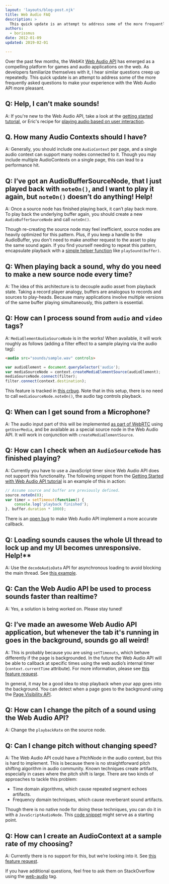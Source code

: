 ```yaml
---
layout: 'layouts/blog-post.njk'
title: Web Audio FAQ
description: >
  This quick update is an attempt to address some of the more frequently asked questions to make your experience with the Web Audio API more pleasant.
authors:
  - borissmus
date: 2012-01-09
updated: 2019-02-01

---
```


Over the past few months, the WebKit [Web Audio API](https://webaudio.github.io/web-audio-api/) has emerged as a compelling platform for games and audio applications on the web. As developers familiarize themselves with it, I hear similar questions creep up repeatedly. This quick update is an attempt to address some of the more frequently asked questions to make your experience with the Web Audio API more pleasant.


## Q: Help, I can't make sounds!

A: If you're new to the Web Audio API, take a look at the [getting started tutorial](https://www.html5rocks.com/tutorials/webaudio/intro/), or Eric's recipe for [playing audio based on user interaction](https://ericbidelman.tumblr.com/post/13471195250/web-audio-api-how-to-playing-audio-based-on-user).


## Q. How many Audio Contexts should I have?

A: Generally, you should include one `AudioContext` per page, and a single audio context can support many nodes connected to it. Though you may include multiple AudioContexts on a single page, this can lead to a performance hit.


## Q: I’ve got an AudioBufferSourceNode, that I just played back with `noteOn()`, and I want to play it again, but `noteOn()` doesn’t do anything! Help!

A: Once a source node has finished playing back, it can’t play back more. To play back the underlying buffer again, you should create a new `AudioBufferSourceNode` and call `noteOn()`.

Though re-creating the source node may feel inefficient, source nodes are heavily optimized for this pattern. Plus, if you keep a handle to the AudioBuffer, you don't need to make another request to the asset to play the same sound again. If you find yourself needing to repeat this pattern, encapsulate playback with a [simple helper function](https://www.html5rocks.com/en/tutorials/webaudio/intro/#toc-play) like `playSound(buffer)`.


## Q: When playing back a sound, why do you need to make a new source node every time?

A: The idea of this architecture is to decouple audio asset from playback state. Taking a record player analogy, buffers are analogous to records and sources to play-heads. Because many applications involve multiple versions of the same buffer playing simultaneously, this pattern is essential.


## Q: How can I process sound from `audio` and `video` tags?

A: `MediaElementAudioSourceNode` is in the works! When available, it will work roughly as follows (adding a filter effect to a sample playing via the audio tag):

```html
<audio src="sounds/sample.wav" controls>
```

```js
var audioElement = document.querySelector('audio');
var mediaSourceNode = context.createMediaElementSource(audioElement);
mediaSourceNode.connect(filter);
filter.connect(context.destination);
```


This feature is tracked in [this crbug](https://bugs.chromium.org/p/chromium/issues/detail?id=79949). Note that in this setup, there is no need to call `mediaSourceNode.noteOn()`, the audio tag controls playback.


## Q: When can I get sound from a Microphone?

A: The audio input part of this will be implemented [as part of WebRTC](https://w3c.github.io/mediacapture-main/getusermedia.html) using `getUserMedia`, and be available as a special source node in the Web Audio API. It will work in conjunction with `createMediaElementSource`.

## Q: How can I check when an `AudioSourceNode` has finished playing?

A: Currently you have to use a JavaScript timer since Web Audio API does not support this functionality. The following snippet from the [Getting Started with Web Audio API tutorial](https://www.html5rocks.com/en/tutorials/webaudio/intro/) is an example of this in action:


```js
// Assume source and buffer are previously defined.
source.noteOn(0);
var timer = setTimeout(function() {
    console.log('playback finished');
}, buffer.duration * 1000);
```


There is an [open bug](https://bugs.webkit.org/show_bug.cgi?id=71942) to make Web Audio API implement a more accurate callback.


## Q: Loading sounds causes the whole UI thread to lock up and my UI becomes unresponsive. Help!**

A: Use the `decodeAudioData` API for asynchronous loading to avoid blocking the main thread. See [this example](https://www.html5rocks.com/tutorials/webaudio/intro/js/buffer-loader.js).


## Q: Can the Web Audio API be used to process sounds faster than realtime?

A: Yes, a solution is being worked on. Please stay tuned!


## Q: I’ve made an awesome Web Audio API application, but whenever the tab it's running in goes in the background, sounds go all weird!

A: This is probably because you are using `setTimeouts`, which behave differently if the page is backgrounded. In the future the Web Audio API will be able to callback at specific times using the web audio’s internal timer (`context.currentTime` attribute). For more information, please see [this feature request](https://bugs.webkit.org/show_bug.cgi?id=70061).

In general, it may be a good idea to stop playback when your app goes into the background. You can detect when a page goes to the background using the [Page Visibility API](https://www.w3.org/TR/page-visibility/).


## Q: How can I change the pitch of a sound using the Web Audio API?

A: Change the `playbackRate` on the source node.


## Q: Can I change pitch without changing speed?

A: The Web Audio API could have a PitchNode in the audio context, but this is hard to implement. This is because there is no straightforward pitch shifting algorithm in audio community. Known techniques create artifacts, especially in cases where the pitch shift is large. There are two kinds of approaches to tackle this problem:

* Time domain algorithms, which cause repeated segment echoes artifacts.
* Frequency domain techniques, which cause reverberant sound artifacts.

Though there is no native node for doing these techniques, you can do it in with a `JavaScriptAudioNode`. This [code snippet](https://github.com/cristiano-belloni/Voron/blob/master/voron.js) might serve as a starting point.


## Q: How can I create an AudioContext at a sample rate of my choosing?

A: Currently there is no support for this, but we’re looking into it. See [this feature request](http://crbug.com/73062).


If you have additional questions, feel free to ask them on StackOverflow using the [web-audio](https://stackoverflow.com/questions/tagged/web-audio?sort=newest&pagesize=50) tag.

